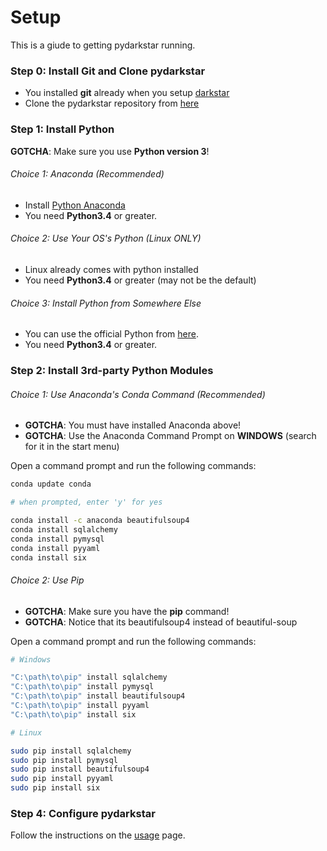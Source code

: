 # Setup

This is a giude to getting pydarkstar running.

### Step 0: Install Git and Clone pydarkstar

* You installed **git** already when you setup [darkstar][DARKS]
* Clone the pydarkstar repository from [here][GITPG]

### Step 1: Install Python

**GOTCHA**:  Make sure you use **Python version 3**!

###### Choice 1: Anaconda (Recommended)

* Install [Python Anaconda][CONDA]
* You need **Python3.4** or greater.

###### Choice 2: Use Your OS's Python (Linux ONLY)

* Linux already comes with python installed
* You need **Python3.4** or greater (may not be the default)

###### Choice 3: Install Python from Somewhere Else

* You can use the official Python from [here][PYOFF].
* You need **Python3.4** or greater.

### Step 2: Install 3rd-party Python Modules

###### Choice 1:  Use Anaconda's Conda Command (Recommended)

* **GOTCHA**: You must have installed Anaconda above!
* **GOTCHA**: Use the Anaconda Command Prompt on **WINDOWS** (search for it in the start menu)

Open a command prompt and run the following commands:

```bash
conda update conda

# when prompted, enter 'y' for yes

conda install -c anaconda beautifulsoup4
conda install sqlalchemy
conda install pymysql
conda install pyyaml
conda install six
```

###### Choice 2:  Use Pip

* **GOTCHA**: Make sure you have the **pip** command!
* **GOTCHA**: Notice that its beautifulsoup4 instead of beautiful-soup

Open a command prompt and run the following commands:

```bash
# Windows

"C:\path\to\pip" install sqlalchemy
"C:\path\to\pip" install pymysql
"C:\path\to\pip" install beautifulsoup4
"C:\path\to\pip" install pyyaml
"C:\path\to\pip" install six

# Linux

sudo pip install sqlalchemy
sudo pip install pymysql
sudo pip install beautifulsoup4
sudo pip install pyyaml
sudo pip install six
```

### Step 4: Configure pydarkstar

Follow the instructions on the [usage][USAGE] page.

[CONDA]: http://continuum.io/downloads
[PYPIP]: https://pip.pypa.io/en/stable/
[PYOFF]: https://www.python.org/downloads
[USAGE]: http://adamgagorik.github.io/pydarkstar/generated/usage.html
[GITPG]: https://github.com/AdamGagorik/pydarkstar
[DARKS]: https://github.com/DarkstarProject/darkstar